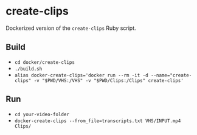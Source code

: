 # create-clips
Dockerized version of the `create-clips` Ruby script.


## Build
- `cd docker/create-clips`
- `./build.sh`
- `alias docker-create-clips='docker run --rm -it -d --name="create-clips" -v "$PWD/VHS:/VHS" -v "$PWD/Clips:/Clips" create-clips'`

## Run
- `cd your-video-folder`
- `docker-create-clips --from_file=transcripts.txt VHS/INPUT.mp4 Clips/`

